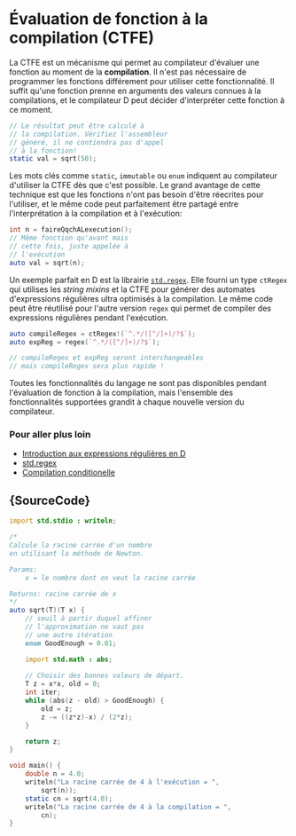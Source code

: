 # Évaluation de fonction à la compilation (CTFE)

La CTFE est un mécanisme qui permet au compilateur d'évaluer une fonction au moment de la **compilation**. Il n'est pas nécessaire de programmer les fonctions différement pour utiliser cette fonctionnalité. Il suffit qu'une fonction prenne en arguments des valeurs connues à la compilations, et le compilateur D peut décider d'interpréter cette fonction à ce moment.

```d
// Le résultat peut être calculé à
// la compilation. Vérifiez l'assembleur
// généré, il ne contiendra pas d'appel
// à la fonction!
static val = sqrt(50);
```

Les mots clés comme `static`, `immutable` ou `enum` indiquent au compilateur d'utiliser la CTFE dès que c'est possible. Le grand avantage de cette technique est que les fonctions n'ont pas besoin d'être réecrites pour l'utiliser, et le même code peut parfaitement être partagé entre l'interprétation à la compilation et à l'exécution:

```d
int n = faireQqchALexecution();
// Même fonction qu'avant mais
// cette fois, juste appelée à 
// l'exécution
auto val = sqrt(n);
```

Un exemple parfait en D est la librairie [`std.regex`](https://dlang.org/phobos/std_regex.html). Elle fourni un type `ctRegex` qui utilises les *string mixins* et la CTFE pour générer des automates d'expressions régulières ultra optimisés à la compilation. Le même code peut être réutilisé pour l'autre version `regex` qui permet de compiler des expressions régulières pendant l'exécution.

```d
auto compileRegex = ctRegex!(`^.*/([^/]+)/?$`);
auto expReg = regex(`^.*/([^/]+)/?$`);

// compileRegex et expReg seront interchangeables
// mais compileRegex sera plus rapide !
```

Toutes les fonctionnalités du langage ne sont pas disponibles pendant l'évaluation de fonction à la compilation, mais l'ensemble des fonctionnalités supportées grandit à chaque nouvelle version du compilateur.

### Pour aller plus loin

- [Introduction aux expressions régulières en D](https://dlang.org/regular-expression.html)
- [std.regex](https://dlang.org/phobos/std_regex.html)
- [Compilation conditionelle](https://dlang.org/spec/version.html)

## {SourceCode}

```d
import std.stdio : writeln;

/*
Calcule la racine carrée d'un nombre
en utilisant la méthode de Newton.

Params:
    x = le nombre dont on veut la racine carrée

Returns: racine carrée de x
*/
auto sqrt(T)(T x) {
    // seuil à partir duquel affiner
    // l'approximation ne vaut pas 
    // une autre itération
    enum GoodEnough = 0.01;

    import std.math : abs;
    
    // Choisir des bonnes valeurs de départ.
    T z = x*x, old = 0;
    int iter;
    while (abs(z - old) > GoodEnough) {
        old = z;
        z -= ((z*z)-x) / (2*z);
    }

    return z;
}

void main() {
    double n = 4.0;
    writeln("La racine carrée de 4 à l'exécution = ",
        sqrt(n));
    static cn = sqrt(4.0);
    writeln("La racine carrée de 4 à la compilation = ",
        cn);
}
```